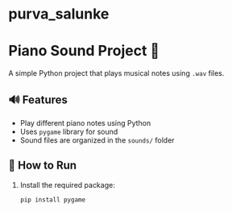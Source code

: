 # purva_salunke

# Piano Sound Project 🎹

A simple Python project that plays musical notes using `.wav` files.

## 🔊 Features

- Play different piano notes using Python
- Uses `pygame` library for sound
- Sound files are organized in the `sounds/` folder

## 🚀 How to Run

1. Install the required package:
   ```bash
   pip install pygame
